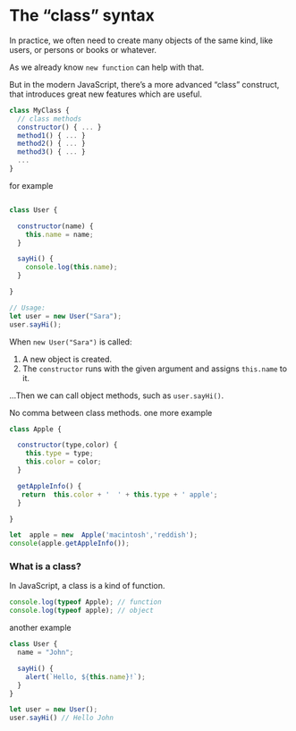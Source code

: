 #  The “class” syntax
In practice, we often need to create many objects of the same kind, like users, or persons or books or whatever.

As we already know `new function` can help with that.

But in the modern JavaScript, there’s a more advanced “class” construct, that introduces great new features which are useful.
```javascript
class MyClass {
  // class methods
  constructor() { ... }
  method1() { ... }
  method2() { ... }
  method3() { ... }
  ...
}
```
for example
```javascript

class User {

  constructor(name) {
    this.name = name;
  }

  sayHi() {
    console.log(this.name);
  }

}

// Usage:
let user = new User("Sara");
user.sayHi();
```
When `new User("Sara")` is called:

1.  A new object is created.
2.  The `constructor` runs with the given argument and assigns `this.name` to it.

…Then we can call object methods, such as `user.sayHi()`.

 No comma between class methods.
one more example
```javascript
class Apple {

  constructor(type,color) {
    this.type = type;
    this.color = color;
  }

  getAppleInfo() {
   return  this.color + '  ' + this.type + ' apple'; 
  }

}

let  apple = new  Apple('macintosh','reddish');
console(apple.getAppleInfo());

```
### What is a class?
In JavaScript, a class is a kind of function.
```javascript
console.log(typeof Apple); // function
console.log(typeof apple); // object
```
another example
```javascript
class User {
  name = "John";

  sayHi() {
    alert(`Hello, ${this.name}!`);
  }
}

let user = new User();
user.sayHi() // Hello John
```



